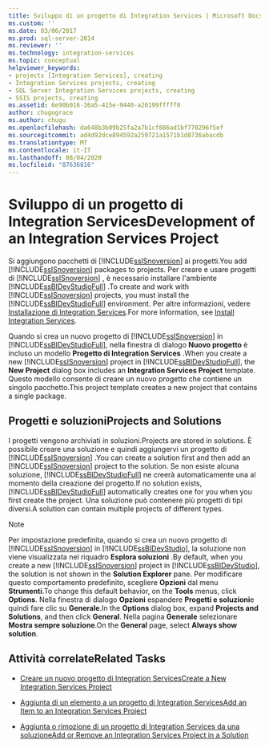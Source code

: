 ```yaml
---
title: Sviluppo di un progetto di Integration Services | Microsoft Docs
ms.custom: ''
ms.date: 03/06/2017
ms.prod: sql-server-2014
ms.reviewer: ''
ms.technology: integration-services
ms.topic: conceptual
helpviewer_keywords:
- projects [Integration Services], creating
- Integration Services projects, creating
- SQL Server Integration Services projects, creating
- SSIS projects, creating
ms.assetid: 6e90b016-36a5-415e-9440-a20199fffff0
author: chugugrace
ms.author: chugu
ms.openlocfilehash: da648b3b09b25fa2a7b1cf886ad1bf770296f5ef
ms.sourcegitcommit: ad4d92dce894592a259721a1571b1d8736abacdb
ms.translationtype: MT
ms.contentlocale: it-IT
ms.lasthandoff: 08/04/2020
ms.locfileid: "87636816"
---
```

# <a name="development-of-an-integration-services-project"></a><span data-ttu-id="acc82-102">Sviluppo di un progetto di Integration Services</span><span class="sxs-lookup"><span data-stu-id="acc82-102">Development of an Integration Services Project</span></span>
  <span data-ttu-id="acc82-103">Si aggiungono pacchetti di [!INCLUDE[ssISnoversion](../includes/ssisnoversion-md.md)] ai progetti.</span><span class="sxs-lookup"><span data-stu-id="acc82-103">You add [!INCLUDE[ssISnoversion](../includes/ssisnoversion-md.md)] packages to projects.</span></span> <span data-ttu-id="acc82-104">Per creare e usare progetti di [!INCLUDE[ssISnoversion](../includes/ssisnoversion-md.md)] , è necessario installare l'ambiente [!INCLUDE[ssBIDevStudioFull](../includes/ssbidevstudiofull-md.md)] .</span><span class="sxs-lookup"><span data-stu-id="acc82-104">To create and work with [!INCLUDE[ssISnoversion](../includes/ssisnoversion-md.md)] projects, you must install the [!INCLUDE[ssBIDevStudioFull](../includes/ssbidevstudiofull-md.md)] environment.</span></span> <span data-ttu-id="acc82-105">Per altre informazioni, vedere [Installazione di Integration Services](install-windows/install-integration-services.md).</span><span class="sxs-lookup"><span data-stu-id="acc82-105">For more information, see [Install Integration Services](install-windows/install-integration-services.md).</span></span>  
  
 <span data-ttu-id="acc82-106">Quando si crea un nuovo progetto di [!INCLUDE[ssISnoversion](../includes/ssisnoversion-md.md)] in [!INCLUDE[ssBIDevStudioFull](../includes/ssbidevstudiofull-md.md)], nella finestra di dialogo **Nuovo progetto** è incluso un modello **Progetto di Integration Services** .</span><span class="sxs-lookup"><span data-stu-id="acc82-106">When you create a new [!INCLUDE[ssISnoversion](../includes/ssisnoversion-md.md)] project in [!INCLUDE[ssBIDevStudioFull](../includes/ssbidevstudiofull-md.md)], the **New Project** dialog box includes an **Integration Services Project** template.</span></span> <span data-ttu-id="acc82-107">Questo modello consente di creare un nuovo progetto che contiene un singolo pacchetto.</span><span class="sxs-lookup"><span data-stu-id="acc82-107">This project template creates a new project that contains a single package.</span></span>  
  
## <a name="projects-and-solutions"></a><span data-ttu-id="acc82-108">Progetti e soluzioni</span><span class="sxs-lookup"><span data-stu-id="acc82-108">Projects and Solutions</span></span>  
 <span data-ttu-id="acc82-109">I progetti vengono archiviati in soluzioni.</span><span class="sxs-lookup"><span data-stu-id="acc82-109">Projects are stored in solutions.</span></span> <span data-ttu-id="acc82-110">È possibile creare una soluzione e quindi aggiungervi un progetto di [!INCLUDE[ssISnoversion](../includes/ssisnoversion-md.md)] .</span><span class="sxs-lookup"><span data-stu-id="acc82-110">You can create a solution first and then add an [!INCLUDE[ssISnoversion](../includes/ssisnoversion-md.md)] project to the solution.</span></span> <span data-ttu-id="acc82-111">Se non esiste alcuna soluzione, [!INCLUDE[ssBIDevStudioFull](../includes/ssbidevstudiofull-md.md)] ne creerà automaticamente una al momento della creazione del progetto.</span><span class="sxs-lookup"><span data-stu-id="acc82-111">If no solution exists, [!INCLUDE[ssBIDevStudioFull](../includes/ssbidevstudiofull-md.md)] automatically creates one for you when you first create the project.</span></span> <span data-ttu-id="acc82-112">Una soluzione può contenere più progetti di tipi diversi.</span><span class="sxs-lookup"><span data-stu-id="acc82-112">A solution can contain multiple projects of different types.</span></span>  
  
> [!NOTE]  
>  <span data-ttu-id="acc82-113">Per impostazione predefinita, quando si crea un nuovo progetto di [!INCLUDE[ssISnoversion](../includes/ssisnoversion-md.md)] in [!INCLUDE[ssBIDevStudio](../includes/ssbidevstudio-md.md)], la soluzione non viene visualizzata nel riquadro **Esplora soluzioni** .</span><span class="sxs-lookup"><span data-stu-id="acc82-113">By default, when you create a new [!INCLUDE[ssISnoversion](../includes/ssisnoversion-md.md)] project in [!INCLUDE[ssBIDevStudio](../includes/ssbidevstudio-md.md)], the solution is not shown in the **Solution Explorer** pane.</span></span> <span data-ttu-id="acc82-114">Per modificare questo comportamento predefinito, scegliere **Opzioni** dal menu **Strumenti**.</span><span class="sxs-lookup"><span data-stu-id="acc82-114">To change this default behavior, on the **Tools** menus, click **Options**.</span></span> <span data-ttu-id="acc82-115">Nella finestra di dialogo **Opzioni** espandere **Progetti e soluzioni**e quindi fare clic su **Generale**.</span><span class="sxs-lookup"><span data-stu-id="acc82-115">In the **Options** dialog box, expand **Projects and Solutions**, and then click **General**.</span></span> <span data-ttu-id="acc82-116">Nella pagina **Generale** selezionare **Mostra sempre soluzione**.</span><span class="sxs-lookup"><span data-stu-id="acc82-116">On the **General** page, select **Always show solution**.</span></span>  
  
## <a name="related-tasks"></a><span data-ttu-id="acc82-117">Attività correlate</span><span class="sxs-lookup"><span data-stu-id="acc82-117">Related Tasks</span></span>  
  
-   [<span data-ttu-id="acc82-118">Creare un nuovo progetto di Integration Services</span><span class="sxs-lookup"><span data-stu-id="acc82-118">Create a New Integration Services Project</span></span>](../../2014/integration-services/create-a-new-integration-services-project.md)  
  
-   [<span data-ttu-id="acc82-119">Aggiunta di un elemento a un progetto di Integration Services</span><span class="sxs-lookup"><span data-stu-id="acc82-119">Add an Item to an Integration Services Project</span></span>](../../2014/integration-services/add-an-item-to-an-integration-services-project.md)  
  
-   [<span data-ttu-id="acc82-120">Aggiunta o rimozione di un progetto di Integration Services da una soluzione</span><span class="sxs-lookup"><span data-stu-id="acc82-120">Add or Remove an Integration Services Project in a Solution</span></span>](../../2014/integration-services/add-or-remove-an-integration-services-project-in-a-solution.md)  
  
  
